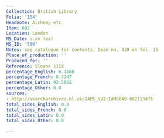 ```yaml
---
Collection: British Library
Folia: '154'
Headnote: Alchemy etc.
Item: 602
Location: London
MS_Date: s.xv (ex)
MS_ID: '590'
Notes: see catalogue for contents; Dean no. 439 on fol. 15
Place_of_production: ''
Produced_for: ''
Reference: Sloane 1118
percentage_English: 6.1688
percentage_French: 0.3247
percentage_Latin: 93.5065
percentage_Other: 0.0
sources:
- http://searcharchives.bl.uk/IAMS_VU2:IAMS040-002113475
total_sides_English: 0.0
total_sides_French: 0.0
total_sides_Latin: 0.0
total_sides_Other: 0.0

---
```

